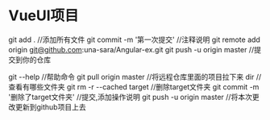 # VueUI项目
git add .                             //添加所有文件
git commit -m '第一次提交'             //注释说明
git remote add origin git@github.com:una-sara/Angular-ex.git
git push -u origin master             //提交到你的仓库

git --help                            //帮助命令
git pull origin master                //将远程仓库里面的项目拉下来
dir                                   //查看有哪些文件夹
git rm -r --cached target             //删除target文件夹
git commit -m '删除了target文件夹'     //提交,添加操作说明
git push -u origin master             //将本次更改更新到github项目上去
